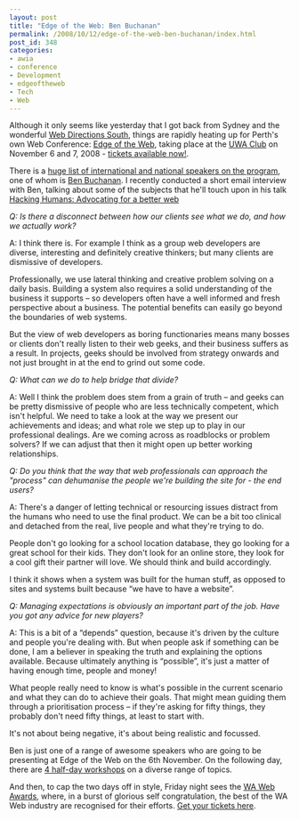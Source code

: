 ```yaml
---
layout: post
title: "Edge of the Web: Ben Buchanan"
permalink: /2008/10/12/edge-of-the-web-ben-buchanan/index.html
post_id: 348
categories: 
- awia
- conference
- Development
- edgeoftheweb
- Tech
- Web
---
```


 Although it only seems like yesterday that I got back from Sydney and the wonderful <a href="http://south08.webdirections.org/">Web Directions South</a>, things are rapidly heating up for Perth's own Web Conference: <a href="http://www.edgeoftheweb.org.au">Edge of the Web</a>, taking place at the <a href="http://www.edgeoftheweb.org.au/venue/"><span class="caps">UWA</span> Club</a> on November 6 and 7, 2008 - <a href="http://www.edgeoftheweb.org.au/registration/">tickets available now!</a>.

There is a <a href="http://www.edgeoftheweb.org.au/program/">huge list of international and national speakers on the program</a>, one of whom is <a href="http://weblog.200ok.com.au">Ben Buchanan</a>. I recently conducted a short email interview with Ben, talking about some of the subjects that he'll touch upon in his talk <a href="http://www.edgeoftheweb.org.au/program">Hacking Humans: Advocating for a better web</a>

<div class="block">

*Q: Is there a disconnect between how our clients see what we do, and how we actually work?*

A: I think there is. For example I think as a group web developers are diverse, interesting and definitely creative thinkers; but many clients are dismissive of developers.

Professionally, we use lateral thinking and creative problem solving on a daily basis. Building a system also requires a solid understanding of the business it supports – so developers often have a well informed and fresh perspective about a business. The potential benefits can easily go beyond the boundaries of web systems.

But the view of web developers as boring functionaries means many bosses or clients don't really listen to their web geeks, and their business suffers as a result. In projects, geeks should be involved from strategy onwards and not just brought in at the end to grind out some code.

*Q: What can we do to help bridge that divide?*

A: Well I think the problem does stem from a grain of truth – and geeks can be pretty dismissive of people who are less technically competent, which isn't helpful. We need to take a look at the way we present our achievements and ideas; and what role we step up to play in our professional dealings. Are we coming across as roadblocks or problem solvers? If we can adjust that then it might open up better working relationships.

*Q: Do you think that the way that web professionals can approach the "process" can dehumanise the people we're building the site for - the end users?*

A: There's a danger of letting technical or resourcing issues distract from the humans who need to use the final product. We can be a bit too clinical and detached from the real, live people and what they're trying to do.

People don't go looking for a school location database, they go looking for a great school for their kids. They don't look for an online store, they look for a cool gift their partner will love. We should think and build accordingly.

I think it shows when a system was built for the human stuff, as opposed to sites and systems built because “we have to have a website”.

*Q: Managing expectations is obviously an important part of the job. Have you got any advice for new players?*

A: This is a bit of a “depends” question, because it's driven by the culture and people you're dealing with. But when people ask if something can be done, I am a believer in speaking the truth and explaining the options available. Because ultimately anything is “possible”, it's just a matter of having enough time, people and money!

What people really need to know is what's possible in the current scenario and what they can do to achieve their goals. That might mean guiding them through a prioritisation process – if they're asking for fifty things, they probably don't need fifty things, at least to start with.

It's not about being negative, it's about being realistic and focussed.

</div>

Ben is just one of a range of awesome speakers who are going to be presenting at Edge of the Web on the 6th November. On the following day, there are <a href="http://www.edgeoftheweb.org.au/program/workshops/">4 half-day workshops</a> on a diverse range of topics.

And then, to cap the two days off in style, Friday night sees the <a href="http://www.wawebawards.com.au">WA Web Awards</a>, where, in a burst of glorious self congratulation, the best of the WA Web industry are recognised for their efforts. <a href="http://www.wawebawards.com.au/tickets/">Get your tickets here</a>.

